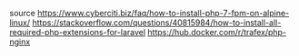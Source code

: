 source
https://www.cyberciti.biz/faq/how-to-install-php-7-fpm-on-alpine-linux/
https://stackoverflow.com/questions/40815984/how-to-install-all-required-php-extensions-for-laravel
https://hub.docker.com/r/trafex/php-nginx
